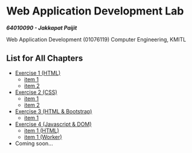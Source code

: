 # Web Application Development Lab

***64010090 - Jakkapat Paijit*** 

Web Application Development (01076119) Computer Engineering, KMITL<br>

## List for All Chapters

+ <a href="./exercise-01/exercise_1.pdf">Exercise 1 (HTML)<a/>
  - <a href="./exercise-01/item_1.html">item 1<a/>
  - <a href="./exercise-01/item_2.html">item 2<a/>
+ <a href="./exercise-02/exercise_2.pdf">Exercise 2 (CSS)<a/>
  - <a href="./exercise-02/item_1.html">item 1<a/>
  - <a href="./exercise-02/item_1.html">item 2<a/>
+ <a href="./exercise-03/exercise_3.png">Exercise 3 (HTML & Bootstrap)<a/>
  - <a href="./exercise-03/item_1.html">item 1<a/>
+ <a href="https://www.youtube.com/watch?v=2zQhqmFHnWI">Exercise 4 (Javascript & DOM)<a/>
  - <a href="./exercise-04/item_1.html">item 1 (HTML)<a/>
  - <a href="./exercise-04/item_1.html">item 1 (Worker)<a/>
+ Coming soon...

